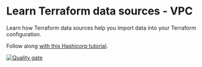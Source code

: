 # Learn Terraform data sources - VPC

Learn how Terraform data sources help you import data into your Terraform configuration.

Follow along [with this Hashicorp
tutorial](https://developer.hashicorp.com/terraform/tutorials/configuration-language/data-sources).

[![Quality gate](https://sonarcloud.io/api/project_badges/quality_gate?project=bigonil_learn-terraform-data-sources-vpc)](https://sonarcloud.io/summary/new_code?id=bigonil_learn-terraform-data-sources-vpc)
